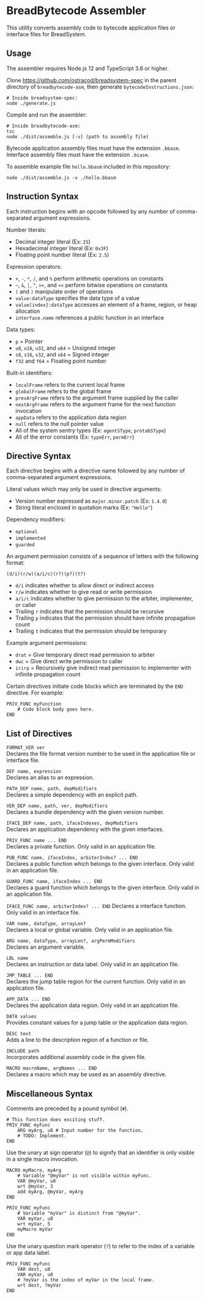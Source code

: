 
# BreadBytecode Assembler

This utility converts assembly code to bytecode application files or interface files for BreadSystem.

## Usage

The assembler requires Node.js 12 and TypeScript 3.6 or higher.

Clone https://github.com/ostracod/breadsystem-spec in the parent directory of `breadbytecode-asm`, then generate `bytecodeInstructions.json`:

```
# Inside breadsystem-spec:
node ./generate.js
```

Compile and run the assembler:

```
# Inside breadbytecode-asm:
tsc
node ./dist/assemble.js [-v] (path to assembly file)
```

Bytecode application assembly files must have the extension `.bbasm`. Interface assembly files must have the extension `.biasm`.

To assemble example file `hello.bbasm` included in this repository:

```
node ./dist/assemble.js -v ./hello.bbasm
```

## Instruction Syntax

Each instruction begins with an opcode followed by any number of comma-separated argument expressions.

Number literals:

* Decimal integer literal (Ex: `25`)
* Hexadecimal integer literal (Ex: `0x3F`)
* Floating point number literal (Ex: `2.5`)

Expression operators:

* `+`, `-`, `*`, `/`, and `%` perform arithmetic operations on constants
* `~`, `&`, `|`, `^`, `>>`, and `<<` perform bitwise operations on constants
* `(` and `)` manipulate order of operations
* `value:dataType` specifies the data type of a value
* `value[index]:dataType` accesses an element of a frame, region, or heap allocation
* `interface.name` references a public function in an interface

Data types:

* `p` = Pointer
* `u8`, `u16`, `u32`, and `u64` = Unsigned integer
* `s8`, `s16`, `s32`, and `s64` = Signed integer
* `f32` and `f64` = Floating point number

Built-in identifiers:

* `localFrame` refers to the current local frame
* `globalFrame` refers to the global frame
* `prevArgFrame` refers to the argument frame supplied by the caller
* `nextArgFrame` refers to the argument frame for the next function invocation
* `appData` refers to the application data region
* `null` refers to the null pointer value
* All of the system sentry types (Ex: `agentSType`, `protabSType`)
* All of the error constants (Ex: `typeErr`, `permErr`)

## Directive Syntax

Each directive begins with a directive name followed by any number of comma-separated argument expressions.

Literal values which may only be used in directive arguments:

* Version number expressed as `major.minor.patch` (Ex: `1.4.0`)
* String literal enclosed in quotation marks (Ex: `"Hello"`)

Dependency modifiers:

* `optional`
* `implemented`
* `guarded`

An argument permission consists of a sequence of letters with the following format:

`(d/i)(r/w)(a/i/c)(r?)(p?)(t?)`

* `d/i` indicates whether to allow direct or indirect access
* `r/w` indicates whether to give read or write permission
* `a/i/c` indicates whether to give permission to the arbiter, implementer, or caller
* Trailing `r` indicates that the permission should be recursive
* Trailing `p` indicates that the permission should have infinite propagation count
* Trailing `t` indicates that the permission should be temporary

Example argument permissions:

* `drat` = Give temporary direct read permission to arbiter
* `dwc` = Give direct write permission to caller
* `irirp` = Recursively give indirect read permission to implementer with infinite propagation count

Certain directives initiate code blocks which are terminated by the `END` directive. For example:

```
PRIV_FUNC myFunction
    # Code block body goes here.
END
```

## List of Directives

`FORMAT_VER ver`  
Declares the file format version number to be used in the application file or interface file.

`DEF name, expression`  
Declares an alias to an expression.

`PATH_DEP name, path, depModifiers`  
Declares a simple dependency with an explicit path.

`VER_DEP name, path, ver, depModifiers`  
Declares a bundle dependency with the given version number.

`IFACE_DEP name, path, ifaceIndexes, depModifiers`  
Declares an application dependency with the given interfaces.

`PRIV_FUNC name ... END`  
Declares a private function. Only valid in an application file.

`PUB_FUNC name, ifaceIndex, arbiterIndex? ... END`  
Declares a public function which belongs to the given interface. Only valid in an application file.

`GUARD_FUNC name, ifaceIndex ... END`  
Declares a guard function which belongs to the given interface. Only valid in an application file.

`IFACE_FUNC name, arbiterIndex? ... END`
Declares a interface function. Only valid in an interface file.

`VAR name, dataType, arrayLen?`  
Declares a local or global variable. Only valid in an application file.

`ARG name, dataType, arrayLen?, argPermModifiers`  
Declares an argument variable.

`LBL name`  
Declares an instruction or data label. Only valid in an application file.

`JMP_TABLE ... END`  
Declares the jump table region for the current function. Only valid in an application file.

`APP_DATA ... END`  
Declares the application data region. Only valid in an application file.

`DATA values`  
Provides constant values for a jump table or the application data region.

`DESC text`  
Adds a line to the description region of a function or file.

`INCLUDE path`  
Incorporates additional assembly code in the given file.

`MACRO macroName, argNames ... END`  
Declares a macro which may be used as an assembly directive.

## Miscellaneous Syntax

Comments are preceded by a pound symbol (`#`).

```
# This function does exciting stuff.
PRIV_FUNC myFunc
    ARG myArg, u8 # Input number for the function.
    # TODO: Implement.
END
```

Use the unary at sign operator (`@`) to signify that an identifier is only visible in a single macro invocation.

```
MACRO myMacro, myArg
    # Variable "@myVar" is not visible within myFunc.
    VAR @myVar, u8
    wrt @myVar, 3
    add myArg, @myVar, myArg
END

PRIV_FUNC myFunc
    # Variable "myVar" is distinct from "@myVar".
    VAR myVar, u8
    wrt myVar, 5
    myMacro myVar
END
```

Use the unary question mark operator (`?`) to refer to the index of a variable or app data label.

```
PRIV_FUNC myFunc
    VAR dest, u8
    VAR myVar, u8
    # ?myVar is the index of myVar in the local frame.
    wrt dest, ?myVar
END
```



